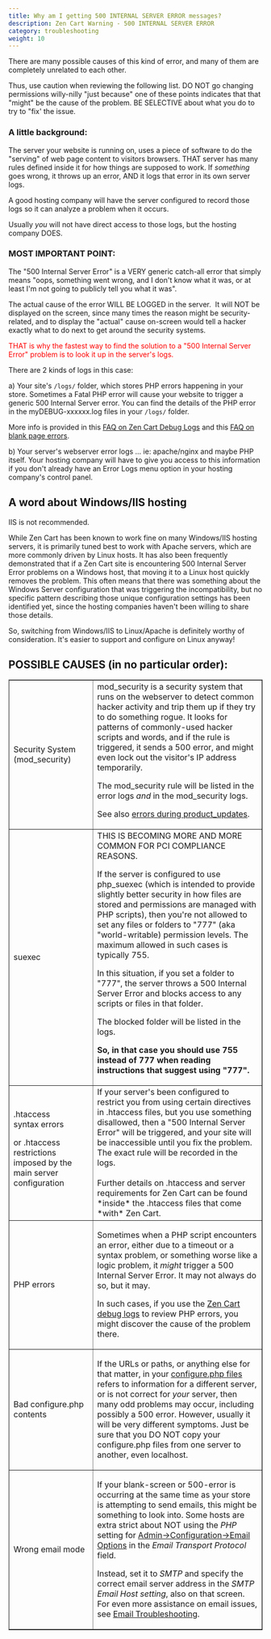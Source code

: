 ```yaml
---
title: Why am I getting 500 INTERNAL SERVER ERROR messages?
description: Zen Cart Warning - 500 INTERNAL SERVER ERROR 
category: troubleshooting 
weight: 10
---
```


There are many possible causes of this kind of error, and many of them are completely unrelated to each other.  

Thus, use caution when reviewing the following list. DO NOT go changing permissions willy-nilly "just because" one of these points indicates that that "might" be the cause of the problem. BE SELECTIVE about what you do to try to "fix' the issue.

### A little background:

The server your website is running on, uses a piece of software to do the "serving" of web page content to visitors browsers. THAT server has many rules defined inside it for how things are supposed to work. If *something* goes wrong, it throws up an error, AND it logs that error in its own server logs.  

A good hosting company will have the server configured to record those logs so it can analyze a problem when it occurs.  

Usually *you* will not have direct access to those logs, but the hosting company DOES.  

### MOST IMPORTANT POINT:

The "500 Internal Server Error" is a VERY generic catch-all error that simply means "oops, something went wrong, and I don't know what it was, or at least I'm not going to publicly tell you what it was".  

The actual cause of the error WILL BE LOGGED in the server.  It will NOT be displayed on the screen, since many times the reason might be security-related, and to display the "actual" cause on-screen would tell a hacker exactly what to do next to get around the security systems.  

<font color="#ff0000">THAT is why the fastest way to find the solution to a "500 Internal Server Error" problem is to look it up in the server's logs.</font> 

There are 2 kinds of logs in this case:  

a) Your site's `/logs/` folder, which stores PHP errors happening in your store. Sometimes a Fatal PHP error will cause your website to trigger a generic 500 Internal Server error. You can find the details of the PHP error in the myDEBUG-xxxxxx.log files in your `/logs/` folder.  

More info is provided in this [FAQ on Zen Cart Debug Logs](/user/troubleshooting/debug_logs) and 
this [FAQ on blank page errors](/user/troubleshooting/blank_page). 

b) Your server's webserver error logs ... ie: apache/nginx and maybe PHP itself. Your hosting company will have to give you access to this information if you don't already have an Error Logs menu option in your hosting company's control panel.  

## A word about Windows/IIS hosting

IIS is not recommended.

While Zen Cart has been known to work fine on many Windows/IIS hosting servers, it is primarily tuned best to work with Apache servers, which are more commonly driven by Linux hosts. It has also been frequently demonstrated that if a Zen Cart site is encountering 500 Internal Server Error problems on a Windows host, that moving it to a Linux host quickly removes the problem. This often means that there was something about the Windows Server configuration that was triggering the incompatibility, but no specific pattern describing those unique configuration settings has been identified yet, since the hosting companies haven't been willing to share those details.  

So, switching from Windows/IIS to Linux/Apache is definitely worthy of consideration. It's easier to support and configure on Linux anyway!  

## POSSIBLE CAUSES (in no particular order):

<table width="640" cellspacing="1" cellpadding="1" border="1" align="">

<tbody>

<tr>

<td>Security System  
(mod_security)</td>

<td>mod_security is a security system that runs on the webserver to detect common hacker activity and trip them up if they try to do something rogue. It looks for patterns of commonly-used hacker scripts and words, and if the rule is triggered, it sends a 500 error, and might even lock out the visitor's IP address temporarily.  

The mod_security rule will be listed in the error logs *and* in the mod_security logs.  

See also [errors during product_updates](/user/troubleshooting/product_update_errors). 
</td>

</tr>

<tr>

<td>suexec</td>

<td>THIS IS BECOMING MORE AND MORE COMMON FOR PCI COMPLIANCE REASONS.  

If the server is configured to use php_suexec (which is intended to provide slightly better security in how files are stored and permissions are managed with PHP scripts), then you're not allowed to set any files or folders to "777" (aka "world-writable) permission levels. The maximum allowed in such cases is typically 755.  

In this situation, if you set a folder to "777", the server throws a 500 Internal Server Error and blocks access to any scripts or files in that folder.  

The blocked folder will be listed in the logs.  

**So, in that case you should use 755 instead of 777 when reading instructions that suggest using "777".**  

</tr>

<tr>

<td>.htaccess syntax errors  

or .htaccess restrictions imposed by the main server configuration</td>

<td>If your server's been configured to restrict you from using certain directives in .htaccess files, but you use something disallowed, then a "500 Internal Server Error" will be triggered, and your site will be inaccessible until you fix the problem.  The exact rule will be recorded in the logs.  
<br /><br />
Further details on .htaccess and server requirements for Zen Cart can be found *inside* the .htaccess files that come *with* Zen Cart.</td>

</tr>

<tr>

<td>PHP errors</td>

<td>

Sometimes when a PHP script encounters an error, either due to a timeout or a syntax problem, or something worse like a logic problem, it *might* trigger a 500 Internal Server Error. It may not always do so, but it may.  

In such cases, if you use the [Zen Cart debug logs](/user/troubleshooting/blank_page) to review PHP errors, you might discover the cause of the problem there.
</td>

</tr>

<tr>

<td>Bad configure.php contents</td>

<td>

If the URLs or paths, or anything else for that matter, in your [configure.php files](/user/miscellaneous/configure) refers to information for a different server, or is not correct for *your* server, then many odd problems may occur, including possibly a 500 error. However, usually it will be very different symptoms. Just be sure that you DO NOT copy your configure.php files from one server to another, even localhost.

</td>

</tr>

<tr>

<td>Wrong email mode</td>

<td>

If your blank-screen or 500-error is occurring at the same time as your store is attempting to send emails, this might be something to look into. Some hosts are extra strict about NOT using the *PHP* setting for [Admin->Configuration->Email Options](/user/admin_pages/configuration/configuration_emailoptions/) in the *Email Transport Protocol* field. 

Instead, set it to *SMTP* and specify the correct email server address in the *SMTP Email Host setting*, also on that screen. For even more assistance on email issues, see [Email Troubleshooting](/user/troubleshooting/email_issues/). 
</td>

</tr>

</tbody>

</table>


